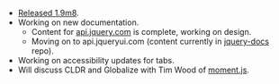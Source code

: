 * [Released 1.9m8](http://blog.jqueryui.com/2012/05/jquery-ui-1-9-milestone-8-position/).
* Working on new documentation.
  * Content for [api.jquery.com](https://github.com/jquery/api.jquery.com) is complete, working on design.
  * Moving on to api.jqueryui.com (content currently in [jquery-docs](https://github.com/jquery/jquery-docs) repo).
* Working on accessibility updates for tabs.
* Will discuss CLDR and Globalize with Tim Wood of [moment.js](https://github.com/timrwood/moment/).
